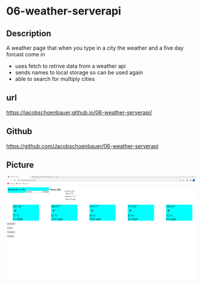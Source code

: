 # 06-weather-serverapi

## Description 
A weather page that when you type in a city the weather and a five day forcast come in

- uses fetch to retrive data from a weather api
- sends names to local storage so can be used again
- able to search for multiply cities

## url

https://jacobschoenbauer.github.io/06-weather-serverapi/
 
 
 ## Github
 
 https://github.com/Jacobschoenbauer/06-weather-serverapi
 
 ## Picture
 ![img](asset/Screenshot%202022-10-11%20182242.png)